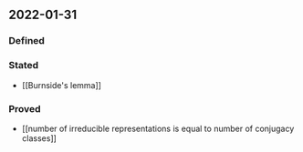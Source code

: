 ## 2022-01-31
### Defined
### Stated
- [[Burnside's lemma]]
### Proved
- [[number of irreducible representations is equal to number of conjugacy classes]]
